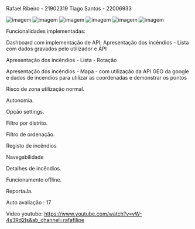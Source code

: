

Rafael Ribeiro - 21902319 Tiago Santos - 22006933

![imagem](https://user-images.githubusercontent.com/73339091/178150972-93b46cd8-434f-4007-8540-3f5dff8e8385.png)
![imagem](https://user-images.githubusercontent.com/73339091/178151007-4508721f-d595-4627-a4a5-c336557ab772.png)
![imagem](https://user-images.githubusercontent.com/73339091/178151020-82089f1e-3752-464b-ae83-cf46b638019b.png)
![imagem](https://user-images.githubusercontent.com/73339091/178151029-b7e55987-e65a-43bf-9040-e2954a41445b.png)
![imagem](https://user-images.githubusercontent.com/73339091/178151044-c3ff3afc-4c33-4e2b-8ec0-86381edbecea.png)
![imagem](https://user-images.githubusercontent.com/73339091/178151050-109a9b56-1202-4d38-ba79-ec5772af52fb.png)

Funcionalidades implementadas:

Dashboard com implementação de API;
Apresentação dos incêndios - Lista com dados gravados pelo utilizador e API

Apresentação dos incêndios - Lista - Rotação

Apresentação dos incêndios - Mapa - com utilização da API GEO da google e dados de incendios para utilizar as coordenadas e demonstrar os pontos

Risco de zona utilização normal.

Autonomia.

Opção settings.

Filtro por distrito.

Filtro de ordenação.

Registo de incêndios

Navegabilidade

Detalhes de incêndios.

Funcionamento offline.

ReportaJa.

Auto avaliação : 17

Video youtube: https://www.youtube.com/watch?v=vW-4s3Rd2Is&ab_channel=rafafilipe
